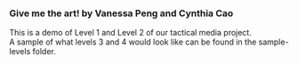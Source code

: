 <h3>Give me the art! by Vanessa Peng and Cynthia Cao</h3>

This is a demo of Level 1 and Level 2 of our tactical media project. </br>
A sample of what levels 3 and 4 would look like can be found in the sample-levels folder.
